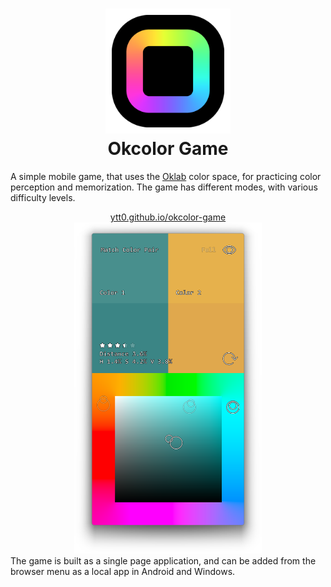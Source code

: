 
<h1 align="center">
<a href="https://ytt0.github.io/okcolor-game"><img src="public/images/logo-512.png" Height="200"></img></a>
<br/>
Okcolor Game
</h1>

A simple mobile game, that uses the [Oklab](https://bottosson.github.io/posts/oklab/) color space, for practicing color perception and memorization. The game has different modes, with various difficulty levels.

<div align="center">
  <a href="https://ytt0.github.io/okcolor-game">
    ytt0.github.io/okcolor-game
    <br/>
    <img src="resources/screenshot.png" Width="300" />
  </a>
</div>
The game is built as a single page application, and can be added from the browser menu as a local app in Android and Windows.
